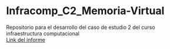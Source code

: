 # Infracomp_C2_Memoria-Virtual
Repositorio para el desarrollo del caso de estudio 2 del curso infraestructura computacional
<br/>
[Link del informe](https://uniandes-my.sharepoint.com/:w:/g/personal/sa_ospino_uniandes_edu_co/EXoTb0UAHc5GoA6qkQUccFsBPut7Yqn1cKcZObykj42jig?e=sGw0JY)
